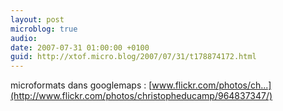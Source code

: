 ```yaml
---
layout: post
microblog: true
audio: 
date: 2007-07-31 01:00:00 +0100
guid: http://xtof.micro.blog/2007/07/31/t178874172.html
---
```

microformats dans googlemaps : [www.flickr.com/photos/ch...](http://www.flickr.com/photos/christopheducamp/964837347/)
